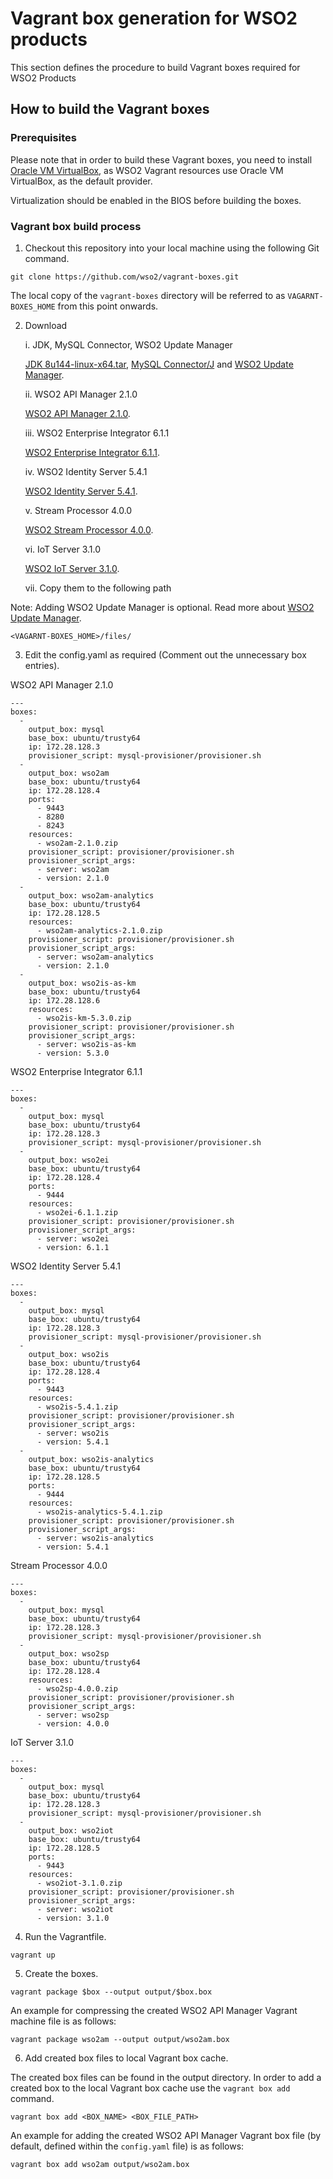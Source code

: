 # Vagrant box generation for WSO2 products

This section defines the procedure to build Vagrant boxes required for WSO2 Products

## How to build the Vagrant boxes

### Prerequisites

Please note that in order to build these Vagrant boxes, you need to install
[Oracle VM VirtualBox](http://www.oracle.com/technetwork/server-storage/virtualbox/downloads/index.html),
as WSO2 Vagrant resources use Oracle VM VirtualBox, as the default provider.

Virtualization should be enabled in the BIOS before building the boxes.

### Vagrant box build process


1. Checkout this repository into your local machine using the following Git command.
```
git clone https://github.com/wso2/vagrant-boxes.git
```
The local copy of the `vagrant-boxes` directory will be referred to as `VAGARNT-BOXES_HOME` from this point onwards.

2. Download

   i. JDK, MySQL Connector, WSO2 Update Manager

      [JDK 8u144-linux-x64.tar](http://www.oracle.com/technetwork/java/javase/downloads/jdk8-downloads-2133151.html), [MySQL Connector/J](https://dev.mysql.com/downloads/connector/j/) and [WSO2 Update Manager](https://wso2.com/wum/download).

   ii. WSO2 API Manager 2.1.0

      [WSO2 API Manager 2.1.0](https://wso2.com/api-management/#download).

   iii. WSO2 Enterprise Integrator 6.1.1

      [WSO2 Enterprise Integrator 6.1.1](https://wso2.com/integration#download).

   iv. WSO2 Identity Server 5.4.1

      [WSO2 Identity Server 5.4.1](https://wso2.com/identity-and-access-management#download).

   v. Stream Processor 4.0.0

      [WSO2 Stream Processor 4.0.0](https://wso2.com/analytics#download).

   vi. IoT Server 3.1.0

      [WSO2 IoT Server 3.1.0](https://wso2.com/iot#download).

   vii. Copy them to the following path

Note: Adding WSO2 Update Manager is optional. Read more about [WSO2 Update Manager](https://wso2.com/wum/).

```
<VAGARNT-BOXES_HOME>/files/
```
3. Edit the config.yaml as required (Comment out the unnecessary box entries).

WSO2 API Manager 2.1.0
```
---
boxes:
  -
    output_box: mysql
    base_box: ubuntu/trusty64
    ip: 172.28.128.3
    provisioner_script: mysql-provisioner/provisioner.sh
  -
    output_box: wso2am
    base_box: ubuntu/trusty64
    ip: 172.28.128.4
    ports:
      - 9443
      - 8280
      - 8243
    resources:
      - wso2am-2.1.0.zip
    provisioner_script: provisioner/provisioner.sh
    provisioner_script_args:
      - server: wso2am
      - version: 2.1.0
  -
    output_box: wso2am-analytics
    base_box: ubuntu/trusty64
    ip: 172.28.128.5
    resources:
      - wso2am-analytics-2.1.0.zip
    provisioner_script: provisioner/provisioner.sh
    provisioner_script_args:
      - server: wso2am-analytics
      - version: 2.1.0
  -
    output_box: wso2is-as-km
    base_box: ubuntu/trusty64
    ip: 172.28.128.6
    resources:
      - wso2is-km-5.3.0.zip
    provisioner_script: provisioner/provisioner.sh
    provisioner_script_args:
      - server: wso2is-as-km
      - version: 5.3.0

```
WSO2 Enterprise Integrator 6.1.1
```
---
boxes:
  -
    output_box: mysql
    base_box: ubuntu/trusty64
    ip: 172.28.128.3
    provisioner_script: mysql-provisioner/provisioner.sh
  -
    output_box: wso2ei
    base_box: ubuntu/trusty64
    ip: 172.28.128.4
    ports:
      - 9444
    resources:
      - wso2ei-6.1.1.zip
    provisioner_script: provisioner/provisioner.sh
    provisioner_script_args:
      - server: wso2ei
      - version: 6.1.1

```
WSO2 Identity Server 5.4.1
```
---
boxes:
  -
    output_box: mysql
    base_box: ubuntu/trusty64
    ip: 172.28.128.3
    provisioner_script: mysql-provisioner/provisioner.sh
  -
    output_box: wso2is
    base_box: ubuntu/trusty64
    ip: 172.28.128.4
    ports:
      - 9443
    resources:
      - wso2is-5.4.1.zip
    provisioner_script: provisioner/provisioner.sh
    provisioner_script_args:
      - server: wso2is
      - version: 5.4.1
  -
    output_box: wso2is-analytics
    base_box: ubuntu/trusty64
    ip: 172.28.128.5
    ports:
      - 9444
    resources:
      - wso2is-analytics-5.4.1.zip
    provisioner_script: provisioner/provisioner.sh
    provisioner_script_args:
      - server: wso2is-analytics
      - version: 5.4.1
```
Stream Processor 4.0.0
```
---
boxes:
  -
    output_box: mysql
    base_box: ubuntu/trusty64
    ip: 172.28.128.3
    provisioner_script: mysql-provisioner/provisioner.sh
  -
    output_box: wso2sp
    base_box: ubuntu/trusty64
    ip: 172.28.128.4
    resources:
      - wso2sp-4.0.0.zip
    provisioner_script: provisioner/provisioner.sh
    provisioner_script_args:
      - server: wso2sp
      - version: 4.0.0
```
IoT Server 3.1.0
```
---
boxes:
  -
    output_box: mysql
    base_box: ubuntu/trusty64
    ip: 172.28.128.3
    provisioner_script: mysql-provisioner/provisioner.sh
  -
    output_box: wso2iot
    base_box: ubuntu/trusty64
    ip: 172.28.128.5
    ports:
      - 9443
    resources:
      - wso2iot-3.1.0.zip
    provisioner_script: provisioner/provisioner.sh
    provisioner_script_args:
      - server: wso2iot
      - version: 3.1.0
```

4. Run the Vagrantfile.
```
vagrant up
```

5. Create the boxes.
```
vagrant package $box --output output/$box.box
```
An example for compressing the created WSO2 API Manager Vagrant machine file is as follows:

```
vagrant package wso2am --output output/wso2am.box
```

6. Add created box files to local Vagrant box cache.

The created box files can be found in the output directory. In order to add a created box to the local Vagrant box cache use the `vagrant box add` command.

```
vagrant box add <BOX_NAME> <BOX_FILE_PATH>
```

An example for adding the created WSO2 API Manager Vagrant box file (by default, defined
within the `config.yaml` file) is as follows:

```
vagrant box add wso2am output/wso2am.box
```
